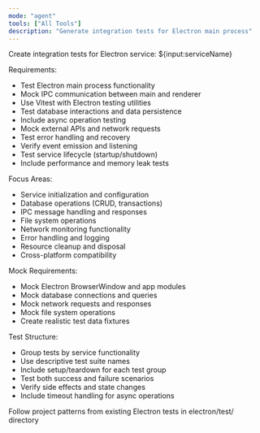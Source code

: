 ```yaml
---
mode: "agent"
tools: ["All Tools"]
description: "Generate integration tests for Electron main process"
---
```


Create integration tests for Electron service: ${input:serviceName}

Requirements:

- Test Electron main process functionality
- Mock IPC communication between main and renderer
- Use Vitest with Electron testing utilities
- Test database interactions and data persistence
- Include async operation testing
- Mock external APIs and network requests
- Test error handling and recovery
- Verify event emission and listening
- Test service lifecycle (startup/shutdown)
- Include performance and memory leak tests

Focus Areas:

- Service initialization and configuration
- Database operations (CRUD, transactions)
- IPC message handling and responses
- File system operations
- Network monitoring functionality
- Error handling and logging
- Resource cleanup and disposal
- Cross-platform compatibility

Mock Requirements:

- Mock Electron BrowserWindow and app modules
- Mock database connections and queries
- Mock network requests and responses
- Mock file system operations
- Create realistic test data fixtures

Test Structure:

- Group tests by service functionality
- Use descriptive test suite names
- Include setup/teardown for each test group
- Test both success and failure scenarios
- Verify side effects and state changes
- Include timeout handling for async operations

Follow project patterns from existing Electron tests in electron/test/ directory
